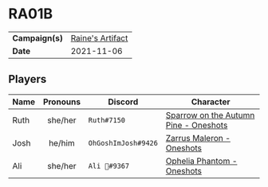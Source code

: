 # RA01B

|||
| --- | --- |
| **Campaign(s)** | [Raine's Artifact](../campaigns/O2-raines-artifact.md) | session.3
| **Date** | 2021-11-06 |

## Players

| Name | Pronouns | Discord | Character |
| --- |:---:| --- | --- |
| Ruth | she/her | `Ruth#7150` | [Sparrow on the Autumn Pine - Oneshots](../characters/non-astarus/os-sparrow-on-the-autumn-pine.md) |
| Josh | he/him | `OhGoshImJosh#9426` | [Zarrus Maleron - Oneshots](../characters/non-astarus/os-zarrus-maleron.md) |
| Ali | she/her | `Ali 🦧#9367` | [Ophelia Phantom - Oneshots](../characters/non-astarus/os-ophelia-phantom.md) |
